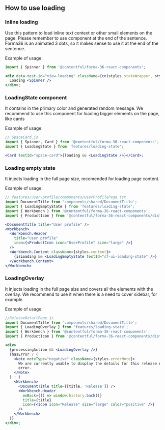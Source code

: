 ## How to use loading

### Inline loading

Use this pattern to load inline text context or other small elements on the page.
Please remember to use <Spinner> component at the end of the sentence. Forma36 <Spinner /> is an animated 3 dots, so it makes sense to use it at the end of the sentence.

Example of usage:

```jsx
import { Spinner } from '@contentful/forma-36-react-components';

<div data-test-id="view-loading" className={cn(styles.stateWrapper, styles.loadingWrapper)}>
  Loading <Spinner />
</div>;
```

### LoadingState component

It contains <Spinner /> in the primary color and generated random message. We recommend to use this component for loading bigger elements on the page, like cards

Example of usage:

```jsx
// SpaceCard.js
import { Spinner, Card } from '@contentful/forma-36-react-components';
import { LoadingState } from 'features/loading-state';

<Card testId="space-card">{loading && <LoadingState />}</Card>;
```

### Loading empty state

It injects loading in the full page size, recomended for loading page content.

Example of usage:

```jsx
// features/user-profile/components/UserProfilePage.tsx
import DocumentTitle from 'components/shared/DocumentTitle';
import { LoadingEmptyState } from 'features/loading-state';
import { Workbench } from '@contentful/forma-36-react-components';
import { ProductIcon } from '@contentful/forma-36-react-components/dist/alpha';

<DocumentTitle title="User profile" />
<Workbench>
  <Workbench.Header
    title="User profile"
    icon={<ProductIcon icon="UserProfile" size="large" />}
  />
  <Workbench.Content className={styles.content}>
    {isLoading && <LoadingEmptyState testId="cf-ui-loading-state" />}
  </Workbench.Content>
</Workbench>
```

### LoadingOverlay

It injects loading in the full page size and covers all the elements with the overlay. We recommend to use it when there is a need to cover sidebar, for example.

Example of usage:

```jsx
//ReleaseDetailPage.js
import DocumentTitle from 'components/shared/DocumentTitle';
import { LoadingOverlay } from 'features/loading-state';
import { Workbench } from '@contentful/forma-36-react-components';
import { ProductIcon } from '@contentful/forma-36-react-components/dist/alpha';

<div>
  {processingAction && <LoadingOverlay />}
  {hasError ? (
    <Note noteType="negative" className={styles.errorNote}>
      We are currently unable to display the details for this release due to a temporary system
      error.
    </Note>
  ) : (
    <Workbench>
      <DocumentTitle title={[title, 'Release']} />
      <Workbench.Header
        onBack={() => window.history.back()}
        title={title}
        icon={<Icon icon="Release" size="large" color="positive" />}
      />
    </Workbench>
  )}
</div>;
```
